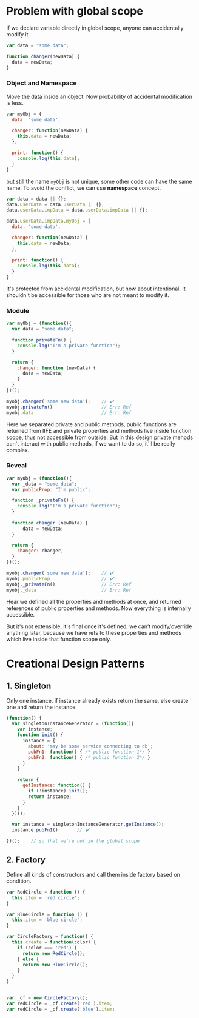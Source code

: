 # Problem with global scope
If we declare variable directly in global scope, anyone can accidentally modify it.
```js
var data = "some data";

function changer(newData) {
  data = newData;
}
```
### Object and Namespace
Move the data inside an object. Now probability of accidental modification is less.
```js
var myObj = {
  data: 'some data',

  changer: function(newData) {
    this.data = newData;
  },

  print: function() {
    console.log(this.data);
  }
}
```
but still the name `myObj` is not unique, some other code can have the same name. To avoid the conflict, we can use **namespace** concept.
```js
var data = data || {};
data.userData = data.userData || {};
data.userData.impData = data.userData.impData || {};

data.userData.impData.myObj = {
  data: 'some data',

  changer: function(newData) {
    this.data = newData;
  },
  
  print: function() {
    console.log(this.data);
  }
}
```
It's protected from accidental modification, but how about intentional. It shouldn't be accessible for those who are not meant to modify it.

### Module
```js
var myObj = (function(){
  var data = "some data";

  function privateFn() {
    console.log("I'm a private function");
  }

  return {
    changer: function (newData) {
      data = newData;
    }
  }
})();

myobj.changer('some new data');    // ✔️
myobj.privateFn()                  // Err: Ref
myobj.data                         // Err: Ref
```
Here we separated private and public methods, public functions are returned from IIFE and private properties and methods live inside function scope, thus not accessible from outside.
But in this design private mehods can't interact with public methods, if we want to do so, it'll be really complex.

### Reveal
```js
var myObj = (function(){
  var _data = "some data";
  var publicProp: "I'm public";

  function _privateFn() {
    console.log("I'm a private function");
  }
  
  function changer (newData) {
      data = newData;
  }

  return {
    changer: changer,
  }
})();

myobj.changer('some new data');    // ✔️
myobj.publicProp                   // ✔️
myobj._privateFn()                 // Err: Ref
myobj._data                        // Err: Ref
```
Hear we defined all the properties and methods at once, and returned references of public properties and methods. Now everything is internally accessible.

But it's not extensible, it's final once it's defined, we can't modify/override anything later, because we have refs to these properties and methods which live inside that function scope only.

# Creational Design Patterns
## 1. Singleton
Only one instance. if instance already exists return the same, else create one and return the instance.
```js
(function() {
  var singletonInstanceGenerator = (function(){
    var instance;
    function init() {
      instance = {
        about: 'may be some service connecting to db';
        pubFn1: function() { /* public function 1*/ }
        pubFn2: function() { /* public function 2*/ }
      }
    }

    return {
      getInstance: function() {
        if (!instance) init();
        return instance;
      }
    }
  })();

  var instance = singletonInstanceGenerator.getInstance();
  instance.pubFn1()       // ✔️

})();    // so that we're not in the global scope
```

## 2. Factory
Define all kinds of constructors and call them inside factory based on condition.

```js
var RedCircle = function () {
  this.item = 'red circle';
}

var BlueCircle = function () {
  this.item = 'blue circle';
}

var CircleFactory = function() {
  this.create = function(color) {
    if (color === 'red') {
      return new RedCircle();
    } else {
      return new BlueCircle();
    }
  }
}


var _cf = new CircleFactory();
var redCircle = _cf.create('red').item;
var redCircle = _cf.create('blue').item;
```